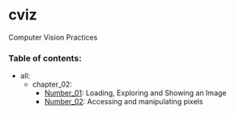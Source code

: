 # cviz
Computer Vision Practices


### Table of contents:

* all:
    * chapter_02:
        * [Number_01](/all/chapter_02/number_01.py): Loading, Exploring and Showing an Image
        * [Number_02](/all/chapter_02/number_02.py): Accessing and manipulating pixels
